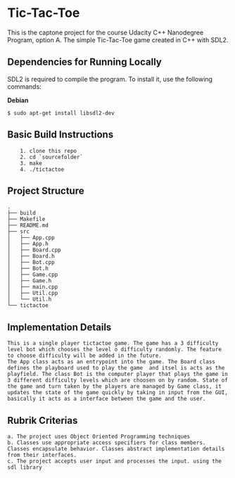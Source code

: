 # Tic-Tac-Toe 
This is the captone project for the course Udacity C++ Nanodegree Program, option A.
The simple Tic-Tac-Toe game created in C++ with SDL2.

## Dependencies for Running Locally
SDL2 is required to compile the program. To install it, use the following commands:

**Debian**
```
$ sudo apt-get install libsdl2-dev

```

## Basic Build Instructions
```
    1. clone this repo
    2. cd `sourcefolder` 
    3. make
    4. ./tictactoe
```

## Project Structure
```
.
├── build
├── Makefile
├── README.md
├── src
│   ├── App.cpp
│   ├── App.h
│   ├── Board.cpp
│   ├── Board.h
│   ├── Bot.cpp
│   ├── Bot.h
│   ├── Game.cpp
│   ├── Game.h
│   ├── main.cpp
│   ├── Util.cpp
│   └── Util.h
└── tictactoe
```
## Implementation Details
```
This is a single player tictactoe game. The game has a 3 difficulty level bot which chooses the level o difficulty randomly. The feature to choose difficulty will be added in the future.
The App class acts as an entrypoint into the game. The Board class defines the playboard used to play the game  and itsel is acts as the playfield. The class Bot is the computer player that plays the game in 3 different difficulty levels which are choosen on by random. State of the game and turn taken by the players are managed by Game class, it updates the state of the game quickly by taking in input from the GUI, basically it acts as a interface between the game and the user.    

```

## Rubrik Criterias 
```
a. The project uses Object Oriented Programming techniques
b. Classes use appropriate access specifiers for class members. Classes encapsulate behavior. Classes abstract implementation details from their interfaces.
c. The project accepts user input and processes the input. using the sdl library

```
